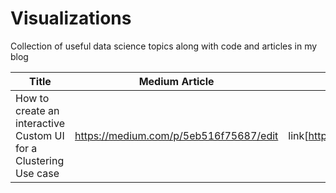 # Visualizations

Collection of useful data science topics along with code and articles in my blog

| Title | Medium Article | Repo Link | 
| ----------- | ----------- |  -----------|
| How to create an interactive Custom UI for a Clustering Use case |  https://medium.com/p/5eb516f75687/edit | link[https://github.com/dvellanki/Visualizations/tree/master/gradio] |
